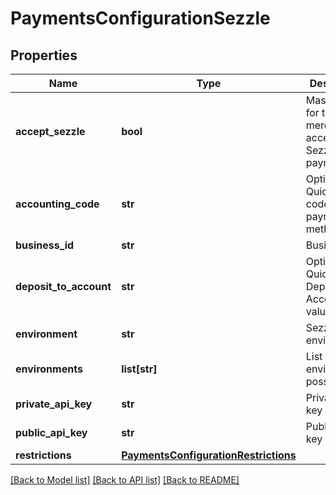 # PaymentsConfigurationSezzle

## Properties
Name | Type | Description | Notes
------------ | ------------- | ------------- | -------------
**accept_sezzle** | **bool** | Master flag for this merchant accepting Sezzle payments | [optional] 
**accounting_code** | **str** | Optional Quickbooks code for this payment method | [optional] 
**business_id** | **str** | Business ID | [optional] 
**deposit_to_account** | **str** | Optional Quickbooks Deposit to Account value | [optional] 
**environment** | **str** | Sezzle environment | [optional] 
**environments** | **list[str]** | List of environments possible | [optional] 
**private_api_key** | **str** | Private API key | [optional] 
**public_api_key** | **str** | Public API key | [optional] 
**restrictions** | [**PaymentsConfigurationRestrictions**](PaymentsConfigurationRestrictions.md) |  | [optional] 

[[Back to Model list]](../README.md#documentation-for-models) [[Back to API list]](../README.md#documentation-for-api-endpoints) [[Back to README]](../README.md)


